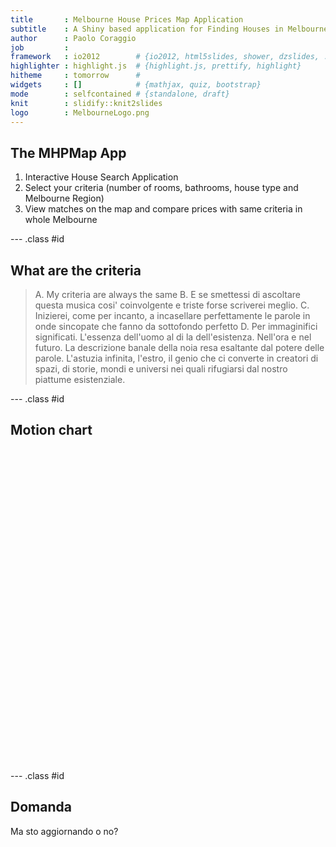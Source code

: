 ```yaml
---
title       : Melbourne House Prices Map Application
subtitle    : A Shiny based application for Finding Houses in Melbourne
author      : Paolo Coraggio
job         : 
framework   : io2012        # {io2012, html5slides, shower, dzslides, ...}
highlighter : highlight.js  # {highlight.js, prettify, highlight}
hitheme     : tomorrow      # 
widgets     : []            # {mathjax, quiz, bootstrap}
mode        : selfcontained # {standalone, draft}
knit        : slidify::knit2slides
logo        : MelbourneLogo.png
---
```


## The MHPMap App

1. Interactive House Search Application 
2. Select your criteria (number of rooms, bathrooms, house type and Melbourne Region)
3. View matches on the map and compare prices with same criteria in whole Melbourne

--- .class #id 

## What are the criteria

> A. My criteria are always the same
> B. E se smettessi di ascoltare questa musica cosi' coinvolgente e triste forse scriverei meglio.
> C. Inizierei, come per incanto, a incasellare perfettamente le parole in onde sincopate che fanno da sottofondo perfetto
> D. Per immaginifici significati. L'essenza dell'uomo al di la dell'esistenza. Nell'ora e nel futuro. La descrizione banale della noia resa esaltante dal potere delle parole. L'astuzia infinita, l'estro, il genio che ci converte in creatori di spazi, di storie, mondi e universi nei quali rifugiarsi dal nostro piattume esistenziale. 

--- .class #id 

## Motion chart

<!-- MotionChart generated in R 3.6.2 by googleVis 0.6.4 package -->
<!-- Tue Feb 11 16:04:18 2020 -->


<!-- jsHeader -->
<script type="text/javascript">
 
// jsData 
function gvisDataMotionChartID6bc6f271974 () {
var data = new google.visualization.DataTable();
var datajson =
[
 [
"Apples",
2008,
"West",
98,
78,
20,
"2008-12-31"
],
[
"Apples",
2009,
"West",
111,
79,
32,
"2009-12-31"
],
[
"Apples",
2010,
"West",
89,
76,
13,
"2010-12-31"
],
[
"Oranges",
2008,
"East",
96,
81,
15,
"2008-12-31"
],
[
"Bananas",
2008,
"East",
85,
76,
9,
"2008-12-31"
],
[
"Oranges",
2009,
"East",
93,
80,
13,
"2009-12-31"
],
[
"Bananas",
2009,
"East",
94,
78,
16,
"2009-12-31"
],
[
"Oranges",
2010,
"East",
98,
91,
7,
"2010-12-31"
],
[
"Bananas",
2010,
"East",
81,
71,
10,
"2010-12-31"
] 
];
data.addColumn('string','Fruit');
data.addColumn('number','Year');
data.addColumn('string','Location');
data.addColumn('number','Sales');
data.addColumn('number','Expenses');
data.addColumn('number','Profit');
data.addColumn('string','Date');
data.addRows(datajson);
return(data);
}
 
// jsDrawChart
function drawChartMotionChartID6bc6f271974() {
var data = gvisDataMotionChartID6bc6f271974();
var options = {};
options["width"] = 600;
options["height"] = 500;
options["state"] = "";

    var chart = new google.visualization.MotionChart(
    document.getElementById('MotionChartID6bc6f271974')
    );
    chart.draw(data,options);
    

}
  
 
// jsDisplayChart
(function() {
var pkgs = window.__gvisPackages = window.__gvisPackages || [];
var callbacks = window.__gvisCallbacks = window.__gvisCallbacks || [];
var chartid = "motionchart";
  
// Manually see if chartid is in pkgs (not all browsers support Array.indexOf)
var i, newPackage = true;
for (i = 0; newPackage && i < pkgs.length; i++) {
if (pkgs[i] === chartid)
newPackage = false;
}
if (newPackage)
  pkgs.push(chartid);
  
// Add the drawChart function to the global list of callbacks
callbacks.push(drawChartMotionChartID6bc6f271974);
})();
function displayChartMotionChartID6bc6f271974() {
  var pkgs = window.__gvisPackages = window.__gvisPackages || [];
  var callbacks = window.__gvisCallbacks = window.__gvisCallbacks || [];
  window.clearTimeout(window.__gvisLoad);
  // The timeout is set to 100 because otherwise the container div we are
  // targeting might not be part of the document yet
  window.__gvisLoad = setTimeout(function() {
  var pkgCount = pkgs.length;
  google.load("visualization", "1", { packages:pkgs, callback: function() {
  if (pkgCount != pkgs.length) {
  // Race condition where another setTimeout call snuck in after us; if
  // that call added a package, we must not shift its callback
  return;
}
while (callbacks.length > 0)
callbacks.shift()();
} });
}, 100);
}
 
// jsFooter
</script>
 
<!-- jsChart -->  
<script type="text/javascript" src="https://www.google.com/jsapi?callback=displayChartMotionChartID6bc6f271974"></script>
 
<!-- divChart -->
  
<div id="MotionChartID6bc6f271974" 
  style="width: 600; height: 500;">
</div>

--- .class #id

## Domanda

Ma sto aggiornando o no?

